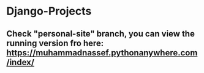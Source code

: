 # Django-Projects
## Check "personal-site" branch, you can view the running version fro here: https://muhammadnassef.pythonanywhere.com/index/ 
